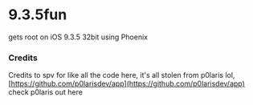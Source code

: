 # 9.3.5fun
gets root on iOS 9.3.5 32bit using Phoenix

### Credits

Credits to spv for like all the code here, it's all stolen from p0laris lol, [https://github.com/p0larisdev/app](https://github.com/p0larisdev/app) check p0laris out here